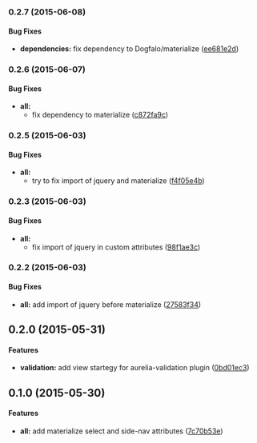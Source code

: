 ### 0.2.7 (2015-06-08)


#### Bug Fixes

* **dependencies:** fix dependency to Dogfalo/materialize ([ee681e2d](https://github.com/manuel-guilbault/aurelia-materialize/commit/ee681e2d8efc8be8e327e57db48ac0abd6a2e5d2))


### 0.2.6 (2015-06-07)


#### Bug Fixes

* **all:**
  * fix dependency to materialize ([c872fa9c](https://github.com/manuel-guilbault/aurelia-materialize/commit/c872fa9cef71a251624c9f9278ff6d2b2d41686c))


### 0.2.5 (2015-06-03)


#### Bug Fixes

* **all:**
  * try to fix import of jquery and materialize ([f4f05e4b](https://github.com/manuel-guilbault/aurelia-materialize/commit/f4f05e4b61ed98cd3e4f5bbcd6e2e8daf9ad4753))


### 0.2.3 (2015-06-03)


#### Bug Fixes

* **all:**
  * fix import of jquery in custom attributes ([98f1ae3c](https://github.com/manuel-guilbault/aurelia-materialize/commit/98f1ae3c338f0684c3e911f3f69059bd1052ba3e))


### 0.2.2 (2015-06-03)


#### Bug Fixes

* **all:** add import of jquery before materialize ([27583f34](https://github.com/manuel-guilbault/aurelia-materialize/commit/27583f346b26867b2ba20746173cab27fc8e399c))


## 0.2.0 (2015-05-31)

#### Features

* **validation:** add view startegy for aurelia-validation plugin ([0bd01ec3](https://github.com/manuel-guilbault/aurelia-materialize/commit/0bd01ec350e349e401503143bb195485c4489275))

## 0.1.0 (2015-05-30)

#### Features

* **all:** add materialize select and side-nav attributes ([7c70b53e](https://github.com/manuel-guilbault/aurelia-materialize/commit/7c70b53eb58b988e7c3cc38962f8979fbb9d744c))
